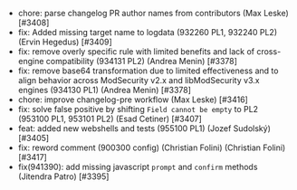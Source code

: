 * chore: parse changelog PR author names from contributors (Max Leske) [#3408]
* fix: Added missing target name to logdata (932260 PL1, 932240 PL2) (Ervin Hegedus) [#3409]
* fix: remove overly specific rule with limited benefits and lack of cross-engine compatibility (934131 PL2) (Andrea Menin) [#3378]
* fix: remove base64 transformation due to limited effectiveness and to align behavior across ModSecurity v2.x and libModSecurity v3.x engines (934130 PL1) (Andrea Menin) [#3378]
* chore: improve changelog-pre workflow (Max Leske) [#3416]
* fix: solve false positive by shifting ``Field cannot be empty`` to PL2 (953100 PL1, 953101 PL2) (Esad Cetiner) [#3407]
* feat: added new webshells and tests (955100 PL1) (Jozef Sudolský) [#3405]
* fix: reword comment (900300 config) (Christian Folini) (Christian Folini) [#3417]
* fix(941390): add missing javascript `prompt` and `confirm` methods (Jitendra Patro) [#3395]
